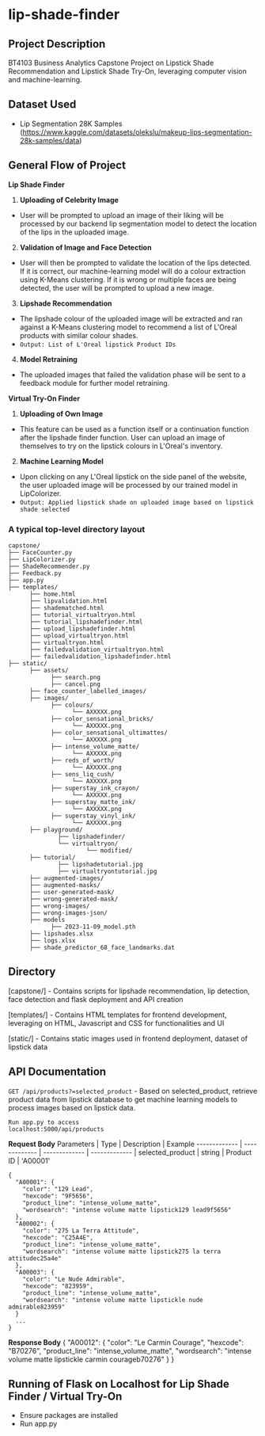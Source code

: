 # lip-shade-finder

## Project Description
BT4103 Business Analytics Capstone Project on Lipstick Shade Recommendation and Lipstick Shade Try-On, leveraging computer vision and machine-learning.

## Dataset Used
-  Lip Segmentation 28K Samples (https://www.kaggle.com/datasets/olekslu/makeup-lips-segmentation-28k-samples/data)

## General Flow of Project
**Lip Shade Finder**
1. **Uploading of Celebrity Image**
- User will be prompted to upload an image of their liking will be processed by our backend lip segmentation model to detect the location of the lips in the uploaded image.
2. **Validation of Image and Face Detection**
- User will then be prompted to validate the location of the lips detected. If it is correct, our machine-learning model will do a colour extraction using K-Means clustering. If it is wrong or multiple faces are being detected, the user will be prompted to upload a new image.
3. **Lipshade Recommendation**
- The lipshade colour of the uploaded image will be extracted and ran against a K-Means clustering model to recommend a list of L'Oreal products with similar colour shades.
- `Output: List of L'Oreal lipstick Product IDs`
4. **Model Retraining**
- The uploaded images that failed the validation phase will be sent to a feedback module for further model retraining.

**Virtual Try-On Finder**
1. **Uploading of Own Image**
- This feature can be used as a function itself or a continuation function after the lipshade finder function. User can upload an image of themselves to try on the lipstick colours in L'Oreal's inventory.
2. **Machine Learning Model**
- Upon clicking on any L'Oreal lipstick on the side panel of the website, the user uploaded image will be processed by our trained model in LipColorizer.
- `Output: Applied lipstick shade on uploaded image based on lipstick shade selected`

### A typical top-level directory layout

    capstone/
    ├── FaceCounter.py                   
    ├── LipColorizer.py                    
    ├── ShadeRecommender.py                  
    ├── Feedback.py
    ├── app.py
    ├── templates/
          ├── home.html
          ├── lipvalidation.html  
          ├── shadematched.html    
          ├── tutorial_virtualtryon.html   
          ├── tutorial_lipshadefinder.html   
          ├── upload_lipshadefinder.html 
          ├── upload_virtualtryon.html  
          ├── virtualtryon.html
          ├── failedvalidation_virtualtryon.html 
          ├── failedvalidation_lipshadefinder.html
    ├── static/
          ├── assets/
                ├── search.png
                ├── cancel.png
          ├── face_counter_labelled_images/
          ├── images/
                ├── colours/
                      └── AXXXXX.png
                ├── color_sensational_bricks/
                      └── AXXXXX.png
                ├── color_sensational_ultimattes/
                      └── AXXXXX.png
                ├── intense_volume_matte/
                      └── AXXXXX.png
                ├── reds_of_worth/
                      └── AXXXXX.png
                ├── sens_liq_cush/
                      └── AXXXXX.png
                ├── superstay_ink_crayon/
                      └── AXXXXX.png
                ├── superstay_matte_ink/
                      └── AXXXXX.png
                ├── superstay_vinyl_ink/
                      └── AXXXXX.png
          ├── playground/
                  ├── lipshadefinder/
                  └── virtualtryon/
                          └── modified/
          ├── tutorial/
                  ├── lipshadetutorial.jpg
                  ├── virtualtryontutorial.jpg                                     
          ├── augmented-images/
          ├── augmented-masks/
          ├── user-generated-mask/
          ├── wrong-generated-mask/
          ├── wrong-images/
          ├── wrong-images-json/
          ├── models
                ├── 2023-11-09_model.pth
          ├── lipshades.xlsx
          ├── logs.xlsx
          ├── shade_predictor_68_face_landmarks.dat

## Directory
[capstone/] - Contains scripts for lipshade recommendation, lip detection, face detection and flask deployment and API creation

[templates/] - Contains HTML templates for frontend development, leveraging on HTML, Javascript and CSS for functionalities and UI

[static/] - Contains static images used in frontend deployment, dataset of lipstick data

## API Documentation
`GET /api/products?=selected_product` - Based on selected_product, retrieve product data from lipstick database to get machine learning models to process images based on lipstick data.
```
Run app.py to access
localhost:5000/api/products
```
**Request Body**
Parameters  | Type | Description | Example
------------- | ------------- | ------------- | ------------- |
selected_product | string | Product ID | 'A00001'
```
{
  "A00001": {
    "color": "129 Lead", 
    "hexcode": "9F5656", 
    "product_line": "intense_volume_matte", 
    "wordsearch": "intense volume matte lipstick129 lead9f5656"
  }, 
  "A00002": {
    "color": "275 La Terra Attitude", 
    "hexcode": "C25A4E", 
    "product_line": "intense_volume_matte", 
    "wordsearch": "intense volume matte lipstick275 la terra attitudec25a4e"
  }, 
  "A00003": {
    "color": "Le Nude Admirable", 
    "hexcode": "823959", 
    "product_line": "intense_volume_matte", 
    "wordsearch": "intense volume matte lipstickle nude admirable823959"
  }
  ...
}
```

**Response Body**
{
  "A00012": {
    "color": "Le Carmin Courage", 
    "hexcode": "B70276", 
    "product_line": "intense_volume_matte", 
    "wordsearch": "intense volume matte lipstickle carmin courageb70276"
  }
}

## Running of Flask on Localhost for Lip Shade Finder / Virtual Try-On
- Ensure packages are installed
- Run app.py